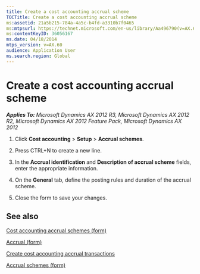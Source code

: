 ```yaml
---
title: Create a cost accounting accrual scheme
TOCTitle: Create a cost accounting accrual scheme
ms:assetid: 21a5b215-784a-4a5c-b4fd-a3310b7f0465
ms:mtpsurl: https://technet.microsoft.com/en-us/library/Aa496790(v=AX.60)
ms:contentKeyID: 36056167
ms.date: 04/18/2014
mtps_version: v=AX.60
audience: Application User
ms.search.region: Global
---
```


# Create a cost accounting accrual scheme 


_**Applies To:** Microsoft Dynamics AX 2012 R3, Microsoft Dynamics AX 2012 R2, Microsoft Dynamics AX 2012 Feature Pack, Microsoft Dynamics AX 2012_

1.  Click **Cost accounting** \> **Setup** \> **Accrual schemes**.

2.  Press CTRL+N to create a new line.

3.  In the **Accrual identification** and **Description of accrual scheme** fields, enter the appropriate information.

4.  On the **General** tab, define the posting rules and duration of the accrual scheme.

5.  Close the form to save your changes.

## See also

[Cost accounting accrual schemes (form)](https://technet.microsoft.com/en-us/library/aa576953\(v=ax.60\))

[Accrual (form)](https://technet.microsoft.com/en-us/library/aa498513\(v=ax.60\))

[Create cost accounting accrual transactions](create-cost-accounting-accrual-transactions.md)

[Accrual schemes (form)](https://technet.microsoft.com/en-us/library/aa597492\(v=ax.60\))

  


